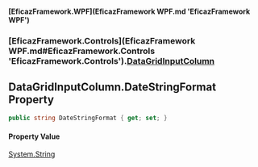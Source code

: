 #### [EficazFramework.WPF](EficazFramework WPF.md 'EficazFramework WPF')
### [EficazFramework.Controls](EficazFramework WPF.md#EficazFramework.Controls 'EficazFramework.Controls').[DataGridInputColumn](EficazFramework.Controls/DataGridInputColumn.md 'EficazFramework.Controls.DataGridInputColumn')

## DataGridInputColumn.DateStringFormat Property

```csharp
public string DateStringFormat { get; set; }
```

#### Property Value
[System.String](https://docs.microsoft.com/en-us/dotnet/api/System.String 'System.String')
